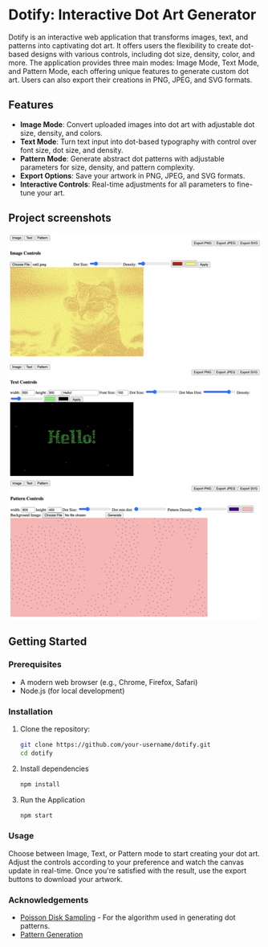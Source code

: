 # Dotify: Interactive Dot Art Generator

Dotify is an interactive web application that transforms images, text, and patterns into captivating dot art. It offers users the flexibility to create dot-based designs with various controls, including dot size, density, color, and more. The application provides three main modes: Image Mode, Text Mode, and Pattern Mode, each offering unique features to generate custom dot art. Users can also export their creations in PNG, JPEG, and SVG formats.

## Features

- **Image Mode**: Convert uploaded images into dot art with adjustable dot size, density, and colors.
- **Text Mode**: Turn text input into dot-based typography with control over font size, dot size, and density.
- **Pattern Mode**: Generate abstract dot patterns with adjustable parameters for size, density, and pattern complexity.
- **Export Options**: Save your artwork in PNG, JPEG, and SVG formats.
- **Interactive Controls**: Real-time adjustments for all parameters to fine-tune your art.

## Project screenshots

![image](./sample-images/image.png)
![text](./sample-images/text.png)
![pattern](./sample-images/pattern.png)

## Getting Started

### Prerequisites

- A modern web browser (e.g., Chrome, Firefox, Safari)
- Node.js (for local development)

### Installation

1. Clone the repository:
   ```bash
   git clone https://github.com/your-username/dotify.git
   cd dotify
   ```

2. Install dependencies
    ```bash
    npm install
    ```
   
4. Run the Application
   ```bash
   npm start
   ```

### Usage
Choose between Image, Text, or Pattern mode to start creating your dot art. Adjust the controls according to your preference and watch the canvas update in real-time. Once you're satisfied with the result, use the export buttons to download your artwork.

### Acknowledgements
- [Poisson Disk Sampling](https://github.com/kchapelier/poisson-disk-sampling) - For the algorithm used in generating dot patterns.
- [Pattern Generation](https://openprocessing.org/sketch/1488948)
